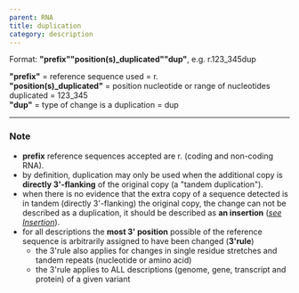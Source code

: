 ```yaml
---
parent: RNA
title: duplication
category: description
---
```


Format:   **"prefix""position(s)\_duplicated""dup"**,  e.g. r.123\_345dup

**"prefix"**  =  reference sequence used  =  r.<br>
**"position(s)\_duplicated"**  =  position nucleotide or range of nucleotides duplicated  =  123\_345<br>
**"dup"**  =  type of change is a duplication  =  dup

---

### Note

*	**prefix** reference sequences accepted are r. (coding and non-coding RNA).
*	by definition, duplication may only be used when the additional copy is **directly 3'-flanking** of the original copy (a "tandem duplication").
*	when there is no evidence that the extra copy of a sequence detected is in tandem (directly 3'-flanking) the original copy, the change can not be described as a duplication, it should be described as **an insertion** ([_see Insertion_](/recommendations/RNA/variant/insertion/)).
*	for all descriptions the **most 3' position** possible of the reference sequence is arbitrarily assigned to have been changed (**3'rule**)
	*	the 3'rule also applies for changes in single residue stretches and tandem repeats  (nucleotide or amino acid)
	*	the 3'rule applies to ALL descriptions (genome, gene, transcript and protein) of a given variant
